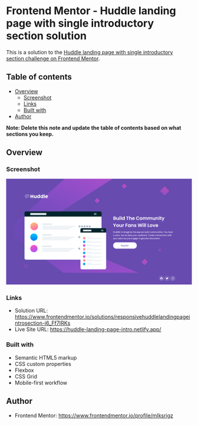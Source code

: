 # Frontend Mentor - Huddle landing page with single introductory section solution

This is a solution to the [Huddle landing page with single introductory section challenge on Frontend Mentor](https://www.frontendmentor.io/challenges/huddle-landing-page-with-a-single-introductory-section-B_2Wvxgi0).

## Table of contents

- [Overview](#overview)
  - [Screenshot](#screenshot)
  - [Links](#links)
  - [Built with](#built-with)
- [Author](#author)

**Note: Delete this note and update the table of contents based on what sections you keep.**

## Overview

### Screenshot

![](./images/website-screenshot.png)

### Links

- Solution URL: https://www.frontendmentor.io/solutions/responsivehuddlelandingpageintrosection-i6_Ff7IRKs
- Live Site URL: https://huddle-landing-page-intro.netlify.app/

### Built with

- Semantic HTML5 markup
- CSS custom properties
- Flexbox
- CSS Grid
- Mobile-first workflow

## Author
- Frontend Mentor: https://www.frontendmentor.io/profile/mIksrigz

